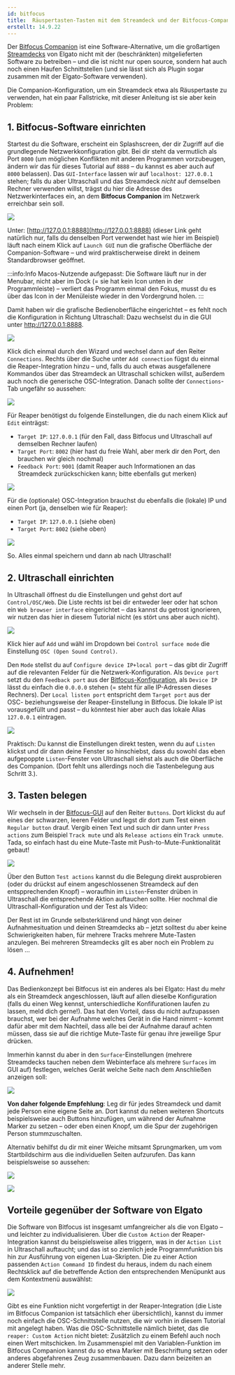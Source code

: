 ```yaml
---
id: bitfocus
title:  Räuspertasten-Tasten mit dem Streamdeck und der Bitfocus-Companion-Software 
erstellt: 14.9.22
---
```


Der [Bitfocus Companion](https://bitfocus.io/companion/) ist eine Software-Alternative, um die großartigen [Streamdecks](https://www.elgato.com/de/stream-deck) von Elgato nicht mit der (beschränkten) mitgelieferten Software zu betreiben – und die ist nicht nur open source, sondern hat auch noch einen Haufen Schnittstellen (und sie lässt sich als Plugin sogar zusammen mit der Elgato-Software verwenden). 

Die Companion-Konfiguration, um ein Streamdeck etwa als Räuspertaste zu verwenden, hat ein paar Fallstricke, mit dieser Anleitung ist sie aber kein Problem:

## 1. Bitfocus-Software einrichten

Startest du die Software, erscheint ein Splashscreen, der dir Zugriff auf die grundlegende Netzwerkkonfiguration gibt. Bei dir steht da vermutlich als Port `8000` (um möglichen Konflikten mit anderen Programmen vorzubeugen, ändern wir das für dieses Tutorial auf  `8888` – du kannst es aber auch auf `8000` belassen). Das `GUI-Interface` lassen wir auf  `localhost: 127.0.0.1`  stehen; falls du aber Ultraschall und das Streamdeck *nicht* auf demselben Rechner verwenden willst, trägst du hier die Adresse des Netzwerkinterfaces ein, an dem **Bitfocus Companion** im Netzwerk erreichbar sein soll. 

![](../../assets/images/Tutorials/Bitfocus/launch-gui.png)

Unter: [http://127.0.0.1:8888](http://127.0.0.1:8888) (dieser Link geht natürlich nur, falls du denselben Port verwendet hast wie hier im Beispiel) läuft nach einem Klick auf `Launch GUI` nun die grafische Oberfläche der Companion-Software – und wird praktischerweise direkt in deinem Standardbrowser geöffnet. 

:::info:Info
Macos-Nutzende aufgepasst: Die Software läuft nur in der Menubar, nicht aber im Dock (= sie hat kein Icon unten in der Programmleiste) – verliert das Programm einmal den Fokus, musst du es über das Icon in der Menüleiste wieder in den Vordergrund holen. 
:::

Damit haben wir die grafische Bedienoberfläche eingerichtet – es fehlt noch die Konfiguration in Richtung Ultraschall: Dazu wechselst du in die GUI unter http://127.0.0.1:8888.

![](../../assets/images/Tutorials/Bitfocus/welcome.png)

Klick dich einmal durch den Wizard und wechsel dann auf den Reiter `Connections`. Rechts über die Suche unter `Add connection` fügst du einmal die Reaper-Integration hinzu – und, falls du auch etwas ausgefallenere Kommandos über das Streamdeck an Ultraschall schicken willst, außerdem auch noch die generische OSC-Integration. Danach sollte der `Connections`-Tab ungefähr so aussehen:

![](../../assets/images/Tutorials/Bitfocus/connections.png)

Für Reaper benötigst du folgende Einstellungen, die du nach einem Klick auf `Edit` einträgst:

- `Target IP`: `127.0.0.1` (für den Fall, dass Bitfocus und Ultraschall auf demselben Rechner laufen)
- `Target Port`: `8002` (hier hast du freie Wahl, aber merk dir den Port, den brauchen wir gleich nochmal)
- `Feedback Port`: `9001` (damit Reaper auch Informationen an das Streamdeck zurückschicken kann; bitte ebenfalls gut merken)

![](../../assets/images/Tutorials/Bitfocus/reaper-config.png)

Für die (optionale) OSC-Integration brauchst du ebenfalls die (lokale) IP und einen Port (ja, denselben wie für Reaper):

- `Target IP`: `127.0.0.1` (siehe oben)
- `Target Port`: `8002` (siehe oben)

![](../../assets/images/Tutorials/Bitfocus/osc-config.png)

So. Alles einmal speichern und dann ab nach Ultraschall!

## 2. Ultraschall einrichten

In Ultraschall öffnest du die Einstellungen und gehst dort auf `Control/OSC/Web`. Die Liste rechts ist bei dir entweder leer oder hat schon ein `Web browser interface` eingerichtet – das kannst du getrost ignorieren, wir nutzen das hier in diesem Tutorial nicht (es stört uns aber auch nicht).

![](../../assets/images/Tutorials/Bitfocus/ultraschall-config.png)

Klick hier auf `Add` und wähl im Dropdown bei `Control surface mode` die Einstellung `OSC (Open Sound Control)`.

Den `Mode` stellst du auf `Configure device IP+local port` – das gibt dir Zugriff auf die relevanten Felder für die Netzwerk-Konfiguration. Als `Device port` setzt du den `Feedback port` aus der [Bitfocus-Konfiguration](#1-bitfocus-software-einrichten), als `Device IP` lässt du einfach die `0.0.0.0` stehen (= steht für alle IP-Adressen dieses Rechners). Der `Local listen port` entspricht dem `Target port` aus der OSC- beziehungsweise der Reaper-Einstellung in Bitfocus. Die lokale IP ist vorausgefüllt und passt – du könntest hier aber auch das lokale Alias `127.0.0.1` eintragen.

![](../../assets/images/Tutorials/Bitfocus/ultraschall-config-2.png)

Praktisch: Du kannst die Einstellungen direkt testen, wenn du auf `Listen` klickst und dir dann deine Fenster so hinschiebst, dass du sowohl das eben aufgepoppte `Listen`-Fenster von Ultraschall siehst als auch die Oberfläche des Companion. (Dort fehlt uns allerdings noch die Tastenbelegung aus Schritt 3.). 

## 3. Tasten belegen

Wir wechseln in der [Bitfocus-GUI](http://127.0.0.1:8888/buttons) auf den Reiter `Buttons`. Dort klickst du auf eines der schwarzen, leeren Felder und legst dir dort zum Test einen `Regular button` drauf. Vergib einen Text und such dir dann unter `Press actions` zum Beispiel `Track mute` und als `Release actions` ein `Track unmute`. Tada, so einfach hast du eine Mute-Taste mit Push-to-Mute-Funktionalität gebaut!

![](../../assets/images/Tutorials/Bitfocus/buttons-2.png)

Über den Button `Test actions` kannst du die Belegung direkt ausprobieren (oder du drückst auf einem angeschlossenen Streamdeck auf den entspprechenden Knopf) – woraufhin im `Listen`-Fenster drüben in Ultraschall die entsprechende Aktion auftauchen sollte. Hier nochmal die Ultraschall-Konfiguration und der Test als Video:

<!-- ![](../../assets/images/Tutorials/Bitfocus/ultraschall-bitfocus.mov) -->

Der Rest ist im Grunde selbsterklärend und hängt von deiner Aufnahmesituation und deinen Streamdecks ab – jetzt solltest du aber keine Schwierigkeiten haben, für mehrere Tracks mehrere Mute-Tasten anzulegen. Bei mehreren Streamdecks gilt es aber noch ein Problem zu lösen ... 

## 4. Aufnehmen!

Das Bedienkonzept bei Bitfocus ist ein anderes als bei Elgato: Hast du mehr als ein Streamdeck angeschlossen, läuft auf allen dieselbe Konfiguration (falls du einen Weg kennst, unterschiedliche Konfifurationen laufen zu lassen, meld dich gerne!). Das hat den Vorteil, dass du nicht aufzupassen brauchst, wer bei der Aufnahme welches Gerät in die Hand nimmt – kommt dafür aber mit dem Nachteil, dass alle bei der Aufnahme darauf achten müssen, dass sie auf die richtige Mute-Taste für genau ihre jeweilige Spur drücken.

Immerhin kannst du aber in den `Surface`-Einstellungen (mehrere Streamdecks tauchen neben dem Webinterface als mehrere `Surfaces` im GUI auf) festlegen, welches Gerät welche Seite nach dem Anschließen anzeigen soll:

![](../../assets/images/Tutorials/Bitfocus/screens.png)

**Von daher folgende Empfehlung**: Leg dir für jedes Streamdeck und damit jede Person eine eigene Seite an. Dort kannst du neben weiteren Shortcuts beispielsweise auch Buttons hinzufügen, um während der Aufnahme Marker zu setzen – oder eben einen Knopf, um die Spur der zugehörigen Person stummzuschalten. 

Alternativ behilfst du dir mit einer Weiche mitsamt Sprungmarken, um vom Startbildschirm aus die individuellen Seiten aufzurufen. Das kann beispielsweise so aussehen:

![](../../assets/images/Tutorials/Bitfocus/shortcut.png)

![](../../assets/images/Tutorials/Bitfocus/shortcut-2.png)

## Vorteile gegenüber der Software von Elgato

Die Software von Bitfocus ist insgesamt umfangreicher als die von Elgato – und leichter zu individualisieren. Über die  `Custom Action` der Reaper-Integration kannst du beispielsweise alles triggern, was in der `Action List` in Ultraschall auftaucht; und das ist so ziemlich jede Programmfunktion bis hin zur Ausführung von eigenen Lua-Skripten. Die zu einer Action passenden `Action Command ID` findest du heraus, indem du nach einem Rechtsklick auf die betreffende Action den entsprechenden Menüpunkt aus dem Kontextmenü auswählst:

![](../../assets/images/Tutorials/Bitfocus/action-id.png)

Gibt es eine Funktion nicht vorgefertigt in der Reaper-Integration (die Liste im Bitfocus Companion ist tatsächlich eher übersichtlich), kannst du immer noch einfach die OSC-Schnittstelle nutzen, die wir vorhin in diesem Tutorial mit angelegt haben. Was die OSC-Schnittstelle nämlich bietet, das die `reaper: Custom Action` nicht bietet: Zusätzlich zu einem Befehl auch noch einen Wert mitschicken. Im Zusammenspiel mit den Variablen-Funktion im Bitfocus Companion kannst du so etwa Marker mit Beschriftung setzen oder anderes abgefahrenes Zeug zusammenbauen. Dazu dann beizeiten an anderer Stelle mehr.